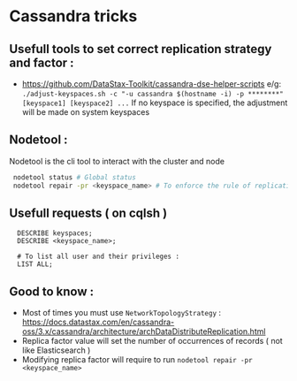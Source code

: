 # Cassandra tricks

## Usefull tools to set correct replication strategy and factor : 

  - https://github.com/DataStax-Toolkit/cassandra-dse-helper-scripts
    e/g: ``` ./adjust-keyspaces.sh -c "-u cassandra $(hostname -i) -p ********" [keyspace1] [keyspace2] ... ```
    If no keyspace is specified, the adjustment will be made on system keyspaces

## Nodetool :

Nodetool is the cli tool to interact with the cluster and node



```bash
 nodetool status # Global status 
 nodetool repair -pr <keyspace_name> # To enforce the rule of replication
```


## Usefull requests ( on cqlsh )

```
  DESCRIBE keyspaces;
  DESCRIBE <keyspace_name>;
  
  # To list all user and their privileges :
  LIST ALL;
```

## Good to know :

- Most of times you must use `NetworkTopologyStrategy` :
  https://docs.datastax.com/en/cassandra-oss/3.x/cassandra/architecture/archDataDistributeReplication.html
- Replica factor value will set the number of occurrences of records ( not like Elasticsearch )
- Modifying replica factor will require to run `nodetool repair -pr <keyspace_name>`

